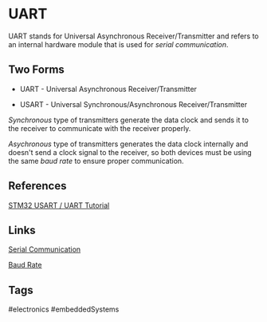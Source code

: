 # UART 

UART stands for Universal Asynchronous Receiver/Transmitter and refers to an internal hardware module that is used for *serial communication*.

## Two Forms

* UART - Universal Asynchronous Receiver/Transmitter

* USART - Universal Synchronous/Asynchronous Receiver/Transmitter

*Synchronous* type of transmitters generate the data clock and sends it to the receiver to communicate with the receiver properly.

*Asychronous* type of transmitters generates the data clock internally and doesn't send a clock signal to the receiver, so both devices must be using the same *baud rate* to ensure proper communication.

## References
[STM32 USART / UART Tutorial](https://deepbluembedded.com/stm32-usart-uart-tutorial/)


## Links
[Serial Communication](../202111021920)

[Baud Rate]()

## Tags
#electronics #embeddedSystems
